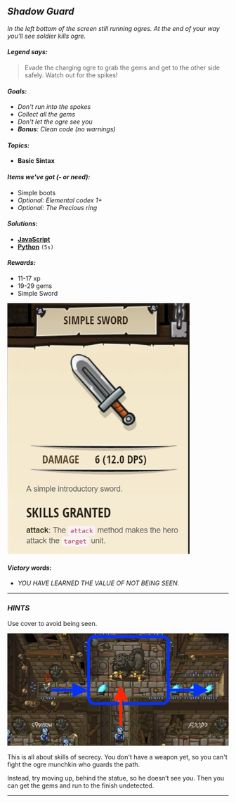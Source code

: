 ## _Shadow Guard_

_In the left bottom of the screen still running ogres. At the end of your way you'll see soldier kills ogre._

#### _Legend says:_
> Evade the charging ogre to grab the gems and get to the other side safely. Watch out for the spikes!

#### _Goals:_
+ _Don't run into the spokes_
+ _Collect all the gems_
+ _Don't let the ogre see you_
+ _**Bonus**: Clean code (no warnings)_

#### _Topics:_
+ **Basic Sintax**

#### _Items we've got (- or need):_
+ Simple boots
+ _Optional: Elemental codex 1+_
+ _Optional: The Precious ring_

#### _Solutions:_
+ **[JavaScript](shadowGuard.js)**
+ **[Python](shadow_guard.py)** `(5s)`

#### _Rewards:_
+ 11-17 xp
+ 19-29 gems
+ Simple Sword

![](img/simple_sword.jpg)

#### _Victory words:_
+ _YOU HAVE LEARNED THE VALUE OF NOT BEING SEEN._

___

### _HINTS_

Use cover to avoid being seen.

![](img/shadow_guard.jpeg)

This is all about skills of secrecy. You don't have a weapon yet, so you can't fight the ogre munchkin who guards the path.

Instead, try moving up, behind the statue, so he doesn’t see you. Then you can get the gems and run to the finish undetected.

___
